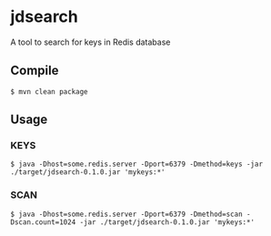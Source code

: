 # jdsearch

A tool to search for keys in Redis database

## Compile
```
$ mvn clean package
```

## Usage
### KEYS
```
$ java -Dhost=some.redis.server -Dport=6379 -Dmethod=keys -jar ./target/jdsearch-0.1.0.jar 'mykeys:*'
```

### SCAN
```
$ java -Dhost=some.redis.server -Dport=6379 -Dmethod=scan -Dscan.count=1024 -jar ./target/jdsearch-0.1.0.jar 'mykeys:*'
```

